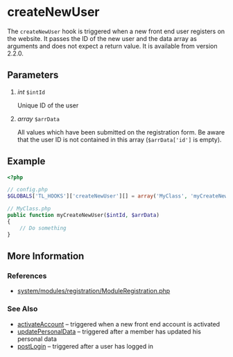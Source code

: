 # createNewUser


The `createNewUser` hook is triggered when a new front end user registers on the website. It passes the ID of the new user and the data array as arguments and does not expect a return value. It is available from version 2.2.0.


## Parameters 

1. *int* `$intId`

	Unique ID of the user

2. *array* `$arrData`

	All values which have been submitted on the registration form. Be aware that the user ID is not contained in this array (`$arrData['id']` is empty).


## Example 

```php
<?php

// config.php
$GLOBALS['TL_HOOKS']['createNewUser'][] = array('MyClass', 'myCreateNewUser');

// MyClass.php
public function myCreateNewUser($intId, $arrData)
{
    // Do something
}
```


## More Information


### References

- [system/modules/registration/ModuleRegistration.php](https://github.com/contao/core/blob/2.11.7/system/modules/registration/ModuleRegistration.php#L451)


### See Also

- [activateAccount](activateAccount.md) – triggered when a new front end account is activated
- [updatePersonalData](updatePersonalData.md) – triggered after a member has updated his personal data
- [postLogin](postLogin.md) – triggered after a user has logged in
